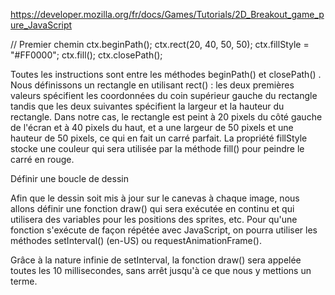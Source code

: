 https://developer.mozilla.org/fr/docs/Games/Tutorials/2D_Breakout_game_pure_JavaScript

// Premier chemin
ctx.beginPath(); 
ctx.rect(20, 40, 50, 50);
ctx.fillStyle = "#FF0000";
ctx.fill();
ctx.closePath();

Toutes les instructions sont entre les méthodes  beginPath() et closePath() . Nous définissons un rectangle en utilisant rect() : les deux premières valeurs spécifient les coordonnées du coin supérieur gauche du rectangle tandis que les deux suivantes spécifient la largeur et la hauteur du rectangle. Dans notre cas, le rectangle est peint à 20 pixels du côté gauche de l'écran et à 40 pixels du haut, et a une largeur de 50 pixels et une hauteur de 50 pixels, ce qui en fait un carré parfait. La propriété fillStyle stocke une couleur qui sera utilisée par la méthode fill() pour peindre le carré en rouge.

Définir une boucle de dessin

Afin que le dessin soit mis à jour sur le canevas à chaque image, nous allons définir une fonction draw() qui sera exécutée en continu et qui utilisera des variables pour les positions des sprites, etc. Pour qu'une fonction s'exécute de façon répétée avec JavaScript, on pourra utiliser les méthodes setInterval() (en-US) ou requestAnimationFrame().

Grâce à la nature infinie de setInterval, la fonction draw() sera appelée toutes les 10 millisecondes, sans arrêt jusqu'à ce que nous y mettions un terme. 